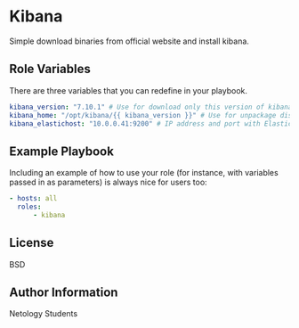 Kibana
=========

Simple download binaries from official website and install kibana.

Role Variables
--------------
There are three variables that you can redefine in your playbook.
```yaml
kibana_version: "7.10.1" # Use for download only this version of kibana
kibana_home: "/opt/kibana/{{ kibana_version }}" # Use for unpackage distro
kibana_elastichost: "10.0.0.41:9200" # IP address and port with Elasticsearch
```

Example Playbook
----------------

Including an example of how to use your role (for instance, with variables passed in as parameters) is always nice for users too:

```yaml
- hosts: all
  roles:
      - kibana
```

License
-------

BSD

Author Information
------------------

Netology Students
